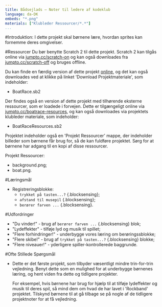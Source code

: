 ```yaml
---
title: Bådsejlads — Noter til ledere af kodeklub
language: da-DK
embeds: "*.png"
materials: ["Klubleder Ressourcer/*.*"]
...
```


#Introduktion:
I dette projekt skal børnene lære, hvordan sprites kan fornemme deres omgivelser.

#Ressourcer
Du bør benytte Scratch 2 til dette projekt. Scratch 2 kan tilgås online via [jumpto.cc/scratch-on](http://jumpto.cc/scratch-on) og kan også downloades fra [jumpto.cc/scratch-off](http://jumpto.cc/scratch-off) og bruges offline. 

Du kan finde en færdig version af dette projekt <a href="http://scratch.mit.edu/projects/63957956/#editor">online</a>, og det kan også downloades ved at klikke på linket 'Download Projektmateriale', som indeholder:  

+ BoatRace.sb2

Der findes også en version af dette projekt med tilhørende eksterne ressourcer, som er loadede i forvejen. Dette er tilgængeligt online via [jumpto.cc/boatrace-resources](http://jumpto.cc/boatrace-resources), og kan også downloades via projektets klubleder materiale, som indeholder:

+ BoatRaceResources.sb2 

Projektet indeholder også en 'Projekt Ressourcer' mappe, der indeholder billeder som børnene får brug for, så de kan fuldføre projektet. Sørg for at børnene har adgang til en kopi af disse ressourcer.

Projekt Ressourcer:
+ background.png;
+ boat.png.

#Læringsmål
+ Registreringsblokke:
	+ `trykket på tasten...?` {.blocksensing};
	+ `afstand til musepil` {.blocksensing};
	+ `berører farven ...` {.blocksensing}.

#Udfordringer
+ "Du vinder!" - brug af `berører farven ...` {.blocksensing} blok; 
+ "Lydeffekter" - tilføje lyd og musik til spillet;
+ "Flere forhindringer!" - underbygge vores læring om berøringssblokke;
+ "Flere skibe!" - brug af `trykket på tasten...?` {.blocksensing} blokke;
+ "Flere niveauer!" - yderligere spiller-kontrollerede baggrunde.

#Ofte Stillede Spørgsmål
+ Dette er det første projekt, som tilbyder væsentligt mindre trin-for-trin vejledning. Benyt dette som en mulighed for at underbygge børnenes læring, og hent viden fra dette og tidligere projekter.    

	For eksempel, hvis børnene har brug for hjælp til at tilføje lydeffekter og musik til deres spil, så mind dem om hvad de har lavet i 'Rockband' projektet. Tilskynd børnene til at gå tilbage se på nogle af de tidligere projektnoter for at få vejledning. 
